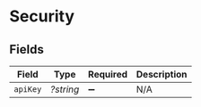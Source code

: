 # Security


## Fields

| Field              | Type               | Required           | Description        |
| ------------------ | ------------------ | ------------------ | ------------------ |
| `apiKey`           | *?string*          | :heavy_minus_sign: | N/A                |